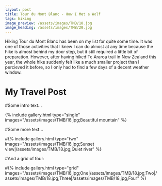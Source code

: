 ```yaml
---
layout: post
title: Tour du Mont Blanc - How I Met a Wolf
tags: hiking
image_preview: /assets/images/TMB/18.jpg
image_heading: /assets/images/TMB/20.jpg
---
```


Hiking Tour du Mont Blanc has been on my list for quite some time. It was one of those activities that I knew I can do almost at any time because the hike is almost behind my door step, but it still required a little bit of preparation. However, after having hiked Te Araroa trail in New Zealand this year, the whole hike suddenly felt like a much smaller project than I percieved it before, so I only had to find a few days of a decent weather window.

# My Travel Post

#Some intro text…

{% include gallery.html type="single" images="/assets/images/TMB/18.jpg;Beautiful mountain" %}

#Some more text…

#{% include gallery.html type="two" images="/assets/images/TMB/18.jpg;Sunset view|/assets/images/TMB/18.jpg;Quiet river" %}

#And a grid of four:

#{% include gallery.html type="grid" images="/assets/images/TMB/18.jpg;One|/assets/images/TMB/18.jpg;Two|/assets/images/TMB/18.jpg;Three|/assets/images/TMB/18.jpg;Four" %}
